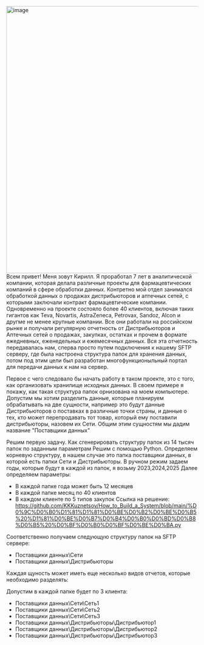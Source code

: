 <img width="1632" height="703" alt="image" src="https://github.com/user-attachments/assets/f900afc2-66e1-4dd6-b4ac-439a6753ad09" />Всем привет!
Меня зовут Кирилл.
Я проработал 7 лет в аналитической компании, которая делала различные проекты для фармацевтических компаний в сфере обработки данных.
Контретно мой отдел занимался обработкой данных о продажах дистрибьюторов и аптечных сетей, с которыми заключали контракт фармацевтические компании.
Одновременно на проекте состояло более 40 клиентов, включая таких гигантов как Teva, Novartis, AstraZeneca, Petrovax, Sandoz, Alcon и другме не менее крупные компании.
Все они работали на российском рынке и получали регулярную отчетность от Дистрибьюторов и Аптечных сетей о продажах, закупках, остатках и прочем в формате ежедневных, еженедельных и ежемесячных данных.
Вся эта отчетность передавалась нам, сперва просто путем подключения к нашему SFTP серверу, где была настроена структура папок для хранения данных, потом под этим цели был разработан многофункционыльный портал для передачи данных к нам на сервер.

Первое с чего следовало бы начать работу в таком проекте, это с того, как организовать хранилище исходных данных.
В своем примере я покажу, как такая структура папок орнизована на моем компьютере.
Допустим мы хотим разделить данные, которые планируем обрабатывать на две сущности, например это будут данные Дистрибьюторов о поставках в различные точки страны, и данные о тех, кто может перепродавать тот товар, который ему поставили дистрибьюторы, назовем их Сети. Общим этим сущностям мы дадим название "Поставщики данных"

Решим первую задачу.
Как сгенерировать структуру папок из 14 тысяч папок по заданным параметрам
Решим с помощью Python.
Определяем корневую структуру, в нашем случае это папка поставщики данных, в которой есть папки Сети и Дистрибьюторы.
В ручном режим задаем годы, которые будут в каждой из папок, я возьму 2023,2024,2025
Далее определяем параметры:
- В каждой папке года может быть 12 месяцев
- В каждой папке месяц по 40 клиентов
- В каждом клиенте по 5 типов закупок
Ссылка на решение: https://github.com/KKKuznetsov/How_to_Build_a_System/blob/main/%D0%9C%D0%B0%D1%81%D1%81%D0%BE%D0%B2%D0%BE%D0%B5%20%D1%81%D0%BE%D0%B7%D0%B4%D0%B0%D0%BD%D0%B8%D0%B5%20%D0%BF%D0%B0%D0%BF%D0%BE%D0%BA.py








Соответственно получаем следующую структуру папок на SFTP сервере:

- Поставщики данных\Сети
- Поставщики данных\Дистрибьюторы

Каждая щуность может иметь еще несколько видов отчетов, которые необходимо разделять:



Допустим в каждой папке будет по 3 клиента:

- Поставщики данных\Сети\Сеть1
- Поставщики данных\Сети\Сеть2
- Поставщики данных\Сети\Сеть3
- Поставщики данных\Дистрибьюторы\Дистрибьютор1
- Поставщики данных\Дистрибьюторы\Дистрибьютор2
- Поставщики данных\Дистрибьюторы\Дистрибьютор3




